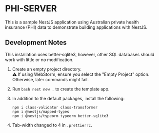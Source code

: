 # PHI-SERVER
This is a sample NestJS application using Australian private health insurance (PHI) data to demonstrate building applications with NestJS.

## Development Notes
This installation uses better-sqlite3, however, other SQL databases should work with little or no modification. 

1. Create an empty project directory.  
⚠️ If using WebStorm, ensure you select the "Empty Project" option.  Otherwise, later commands might fail.

2. Run ```bash nest new .``` to create the template app.

3. In addition to the default packages, install the following: 
    ```
    npm i class-validator class-transformer
    npm i @nestjs/mapped-types
    npm i @nestjs/typeorm typeorm better-sqlite3
    ```
4. Tab-width changed to 4 in ```.prettierrc```.